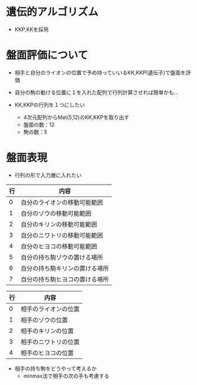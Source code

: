 # 遺伝的アルゴリズム
* KKP,KKを採用

# 盤面評価について
* 相手と自分のライオンの位置で予め持っていいるKK,KKP(遺伝子)で盤面を評価
* 自分の駒の動ける位置に１を入れた配列で行列計算させれば簡単かも...

* KK,KKPの行列を１つにしたい
	* 4次元配列からMat(5,12)のKK,KKPを取り出す
	* 盤面の数：12
	* 駒の数：5

# 盤面表現
* 行列の形で入力層に入れたい

| 行 | 内容 |
|---|---|
|0|自分のライオンの移動可能範囲|
|1|自分のゾウの移動可能範囲|
|2|自分のキリンの移動可能範囲|
|3|自分のニワトリの移動可能範囲|
|4|自分のヒヨコの移動可能範囲|
|5|自分の持ち駒ゾウの置ける場所|
|6|自分の持ち駒キリンの置ける場所|
|7|自分の持ち駒ヒヨコの置ける場所|

|行|内容|
|---|---|
|0|相手のライオンの位置|
|1|相手のゾウの位置|
|2|相手のキリンの位置|
|3|相手のニワトリの位置|
|4|相手のヒヨコの位置|


* 相手の持ち駒をどうやって考えるか
    * minmax法で相手の次の手も考慮する
